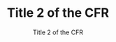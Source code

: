 ---
layout: resources-landing
title: "Title 2 of the CFR"
subtitle: "Title 2 of the CFR"
external_link: https://www.ecfr.gov/current/title-2/subtitle-A/chapter-II/part-200?toc=1
filters: federal-financial-assistance uniform-guidance-2-cfr-200
fiscal_year: 
---
